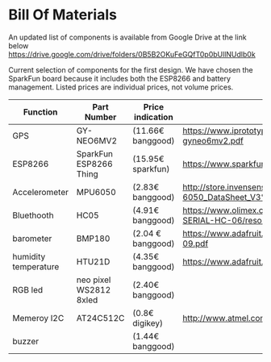 # Bill Of Materials

An updated list of components is available from Google Drive at the link below
https://drive.google.com/drive/folders/0B5B2OKuFeGQfT0p0bUllNUdlb0k

Current selection of components for the first design. We have chosen the SparkFun board because it includes both the ESP8266 and battery management. Listed prices are individual prices, not volume prices.

Function		| Part Number			| Price indication	| URL
----------------------- | ----------------------------- | --------------------- | ---------------------------------------------------------------------------------------
GPS			| GY-NEO6MV2			| (11.66€ banggood)	| https://www.iprototype.nl/docs/gps-LS20031-datasheet-gyneo6mv2.pdf
ESP8266			| SparkFun ESP8266 Thing	| (15.95€ sparkfun)	| https://www.sparkfun.com/products/13231
Accelerometer		| MPU6050 			| (2.83€ banggood)	| http://store.invensense.com/datasheets/invensense/MPU-6050_DataSheet_V3%204.pdf
Bluethooth		| HC05 				| (4.91€ banggood)	| https://www.olimex.com/Products/Components/RF/BLUETOOTH-SERIAL-HC-06/resources/hc06.pdf
barometer		| BMP180 			| (2.04 € banggood)	| https://www.adafruit.com/datasheets/BST-BMP180-DS000-09.pdf
humidity temperature	| HTU21D 			| (4.35€ banggood)	| https://www.adafruit.com/datasheets/1899_HTU21D.pdf
RGB led			| neo pixel WS2812 8xled	| (2.40€ banggood)	| 
Memeroy I2C		| AT24C512C 			| (0.8€ digikey)	| http://www.atmel.com/devices/AT24C512C.aspx
buzzer			|				| (1.44€ banggood)	|
